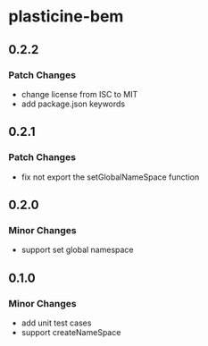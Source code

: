 # plasticine-bem

## 0.2.2

### Patch Changes

- change license from ISC to MIT
- add package.json keywords

## 0.2.1

### Patch Changes

- fix not export the setGlobalNameSpace function

## 0.2.0

### Minor Changes

- support set global namespace

## 0.1.0

### Minor Changes

- add unit test cases
- support createNameSpace
